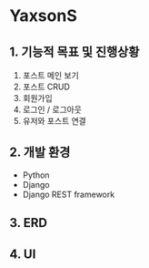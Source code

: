 # YaxsonS

## 1. 기능적 목표 및 진행상황
1. 포스트 메인 보기
2. 포스트 CRUD
3. 회원가입
4. 로그인 / 로그아웃
5. 유저와 포스트 연결

## 2. 개발 환경
- Python
- Django
- Django REST framework

## 3. ERD


## 4. UI

